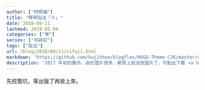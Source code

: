 ```yaml
---
author: ["柯棋瀚"]
title: "釋琴指法「卩」"
date: 2018-08-11
lastmod: 2019-05-04
categories: ["琴"]
series: ["㢧耕記"]
tags: ["指法"]
url: /blog/2018/08/11/vifaji.html
markdown: 'https://github.com/kujihhoe/blogflex/HUGO-Theme-CJK/master/content/post/2018-08-11-vifaji.md'
description: '2017 年初的舊作。由於圖片很多，網頁上就沒放圖片了，可點此下載 <a href="" target="\_blank">PDF</a> 閱讀。'
---
```


先挖箇坑，等出版了再放上來。
